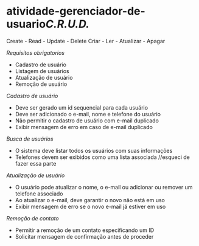 # atividade-gerenciador-de-usuario*C.R.U.D.*
Create - Read - Update    - Delete
Criar  - Ler  - Atualizar - Apagar

*Requisitos obrigatorios*
- Cadastro de usuário
- Listagem de usuários
- Atualização de usuário
- Remoção de usuário



*Cadastro de usuário*
- Deve ser gerado um id sequencial para cada usuário
- Deve ser adicionado o e-mail, nome e telefone do usuário
- Não permitir o cadastro de usuário com e-mail duplicado
- Exibir mensagem de erro em caso de e-mail duplicado


*Busca de usuários*
- O sistema deve listar todos os usuários com suas informações
- Telefones devem ser exibidos como uma lista associada //esqueci de fazer essa parte



*Atualização de usuário*
- O usuário pode atualizar o nome, o e-mail ou adicionar ou
remover um telefone associado
- Ao atualizar o e-mail, deve garantir o novo não está em uso
- Exibir mensagem de erro se o novo e-mail já estiver em uso


*Remoção de contato*
- Permitir a remoção de um contato especificando um ID
- Solicitar mensagem de confirmação antes de proceder

